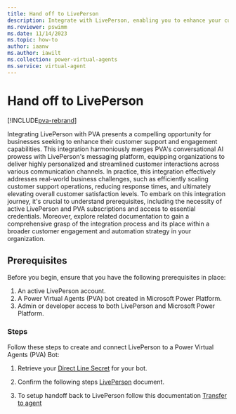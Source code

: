 ```yaml
--- 
title: Hand off to LivePerson
description: Integrate with LivePerson, enabling you to enhance your customer support and engagement capabilities. Learn how to set up this integration to leverage the strengths of both platforms, empowering your organization to deliver more personalized, efficient, and effective customer interactions.
ms.reviewer: pswimm
ms.date: 11/14/2023
ms.topic: how-to
author: iaanw
ms.author: iawilt
ms.collection: power-virtual-agents
ms.service: virtual-agent
---
```


# Hand off to LivePerson

[!INCLUDE[pva-rebrand](includes/pva-rebrand.md)]

Integrating LivePerson with PVA presents a compelling opportunity for businesses seeking to enhance their customer support and engagement capabilities. This integration harmoniously merges PVA's conversational AI prowess with LivePerson's messaging platform, equipping organizations to deliver highly personalized and streamlined customer interactions across various communication channels. In practice, this integration effectively addresses real-world business challenges, such as efficiently scaling customer support operations, reducing response times, and ultimately elevating overall customer satisfaction levels. To embark on this integration journey, it's crucial to understand prerequisites, including the necessity of active LivePerson and PVA subscriptions and access to essential credentials. Moreover, explore related documentation to gain a comprehensive grasp of the integration process and its place within a broader customer engagement and automation strategy in your organization.

## Prerequisites

Before you begin, ensure that you have the following prerequisites in place:

1. An active LivePerson account.
2. A Power Virtual Agents (PVA) bot created in Microsoft Power Platform.
3. Admin or developer access to both LivePerson and Microsoft Power Platform.

### Steps

Follow these steps to create and connect LivePerson to a Power Virtual Agents (PVA) Bot:

1. Retrieve your <a href="https://learn.microsoft.com/en-us/azure/bot-service/rest-api/bot-framework-rest-direct-line-3-0-authentication?view=azure-bot-service-4.0" target="_blank">Direct Line Secret</a> for your bot.

2. Confirm the following steps <a href="https://developers.liveperson.com/third-party-bots-microsoft-direct-line-introduction.html" target="_blank">LivePerson</a> document.

3. To setup handoff back to LivePerson follow this documentation <a href="https://developers.liveperson.com/third-party-bots-microsoft-direct-line-pva.html#transfer-to-agent">Transfer to agent</a>
